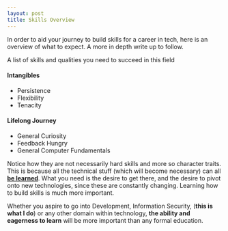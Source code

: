 ```yaml
---
layout: post
title: Skills Overview
---
```


In order to aid your journey to build skills for a career in tech, here is an overview of what to expect. A more in depth write up to follow.

A list of skills and qualities you need to succeed in this field  



#### Intangibles
- Persistence
- Flexibility
- Tenacity

#### Lifelong Journey
- General Curiosity
- Feedback Hungry
- General Computer Fundamentals


Notice how they are not necessarily hard skills and more so character traits. This is because all the technical stuff (which will become necessary) can all **[be learned](https://www.coursera.org/browse/computer-science)**. What you need is the desire to get there, and the desire to pivot onto new technologies, since these are constantly changing. Learning how to build skills is much more important.

Whether you aspire to go into Development, Information Security, (**this is what I do**) or any other domain within technology, **the ability and eagerness to learn** will be more important than any formal education.
